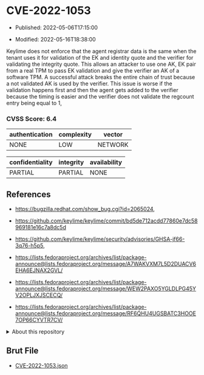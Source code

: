 # CVE-2022-1053

- Published: 2022-05-06T17:15:00

- Modified: 2022-05-16T18:38:00

Keylime does not enforce that the agent registrar data is the same when the tenant uses it for validation of the EK and identity quote and the verifier for validating the integrity quote. This allows an attacker to use one AK, EK pair from a real TPM to pass EK validation and give the verifier an AK of a software TPM. A successful attack breaks the entire chain of trust because a not validated AK is used by the verifier. This issue is worse if the validation happens first and then the agent gets added to the verifier because the timing is easier and the verifier does not validate the regcount entry being equal to 1,

### CVSS Score: **6.4**

| authentication | complexity | vector |
| --- | --- | --- |
| NONE | LOW | NETWORK |

| confidentiality | integrity | availability |
| --- | --- | --- |
| PARTIAL | PARTIAL | NONE |

## References

* https://bugzilla.redhat.com/show_bug.cgi?id=2065024,

* https://github.com/keylime/keylime/commit/bd5de712acdd77860e7dc58969181e16c7a8dc5d

* https://github.com/keylime/keylime/security/advisories/GHSA-jf66-3q76-h5p5,

* https://lists.fedoraproject.org/archives/list/package-announce@lists.fedoraproject.org/message/A7WAKVXM7L5D2DUACV6EHA6EJNAX2GVL/

* https://lists.fedoraproject.org/archives/list/package-announce@lists.fedoraproject.org/message/WEW2PAXO5YGLDLPG45YV2OPLJXJSCECQ/

* https://lists.fedoraproject.org/archives/list/package-announce@lists.fedoraproject.org/message/RF6QHU4UGSBATC3HOOE7OP66CYVTR7CV/

<details>
<summary>About this repository</summary> 

  This repository is part of the project [Live Hack CVE](https://github.com/Live-Hack-CVE). Main website can be found [www.live-hack.org](https://www.live-hack.org) 
  
  Made by [Sn0wAlice](https://github.com/Sn0wAlice) for the people that care about security and need to have a feed of the latest CVEs. Hope you enjoy it, don't forget to star the repo and follow me on [Twitter](https://twitter.com/Sn0wAlice) and [Github](https://github.com/Sn0wAlice). And that is my [personnal website](https://www.alice-snow.me/)

  - [Home Page](https://github.com/Live-Hack-CVE)
  - [Framework](https://github.com/Live-Hack-CVE/cve-framework)
  - [CVE database](https://github.com/Live-Hack-CVE/full_database)
  - [Changelog](https://github.com/Live-Hack-CVE/Changelog)
</details>

## Brut File

* [CVE-2022-1053.json](https://raw.githubusercontent.com/Live-Hack-CVE/full_database/main/cves/2022/CVE-2022-1053.json)

